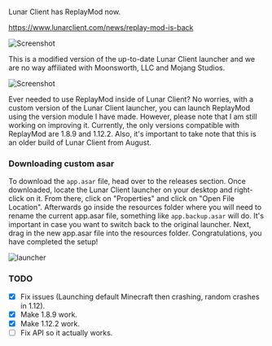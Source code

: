 Lunar Client has ReplayMod now.

https://www.lunarclient.com/news/replay-mod-is-back

![Screenshot](https://github.com/redefault/LunarReplay/assets/92568191/a2e16569-c89e-4522-a59a-fdfff741f286)





This is a modified version of the up-to-date Lunar Client launcher and we are no way affiliated with Moonsworth, LLC and Mojang Studios.

![Screenshot](https://github.com/redefault/LunarReplay/raw/v1_8-&-1_12/images/client.png)

Ever needed to use ReplayMod inside of Lunar Client? No worries, with a custom version of the Lunar Client launcher, you can launch ReplayMod using the version module I have made. However, please note that I am still working on improving it. Currently, the only versions compatible with ReplayMod are 1.8.9 and 1.12.2. Also, it's important to take note that this is an older build of Lunar Client from August.

### Downloading custom asar
To download the `app.asar` file, head over to the releases section. Once downloaded, locate the Lunar Client launcher on your desktop and right-click on it. From there, click on "Properties" and click on "Open File Location". Afterwards go inside the resources folder where you will need to rename the current app.asar file, something like `app.backup.asar` will do. It's important in case you want to switch back to the original launcher. Next, drag in the new app.asar file into the resources folder. Congratulations, you have completed the setup!

![launcher](https://github.com/redefault/LunarReplay/raw/v1_8-&-1_12/images/launcher.png)


### TODO

- [x] Fix issues (Launching default Minecraft then crashing, random crashes in 1.12).
- [x] Make 1.8.9 work.
- [x] Make 1.12.2 work.
- [ ] Fix API so it actually works.
